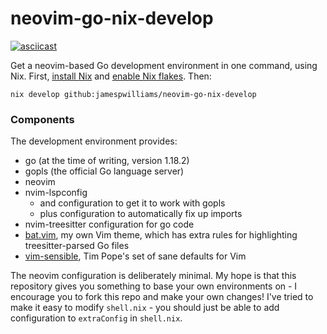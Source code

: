 # neovim-go-nix-develop

[![asciicast](https://asciinema.org/a/498457.svg)](https://asciinema.org/a/498457)

Get a neovim-based Go development environment in one command, using Nix. First,
[install Nix](https://nix.dev/tutorials/install-nix) and [enable Nix
flakes](https://nixos.wiki/wiki/Flakes#Installing_flakes). Then:

```
nix develop github:jamespwilliams/neovim-go-nix-develop
```

### Components

The development environment provides:

* go (at the time of writing, version 1.18.2)
* gopls (the official Go language server)
* neovim
* nvim-lspconfig
    * and configuration to get it to work with gopls
    * plus configuration to automatically fix up imports
* nvim-treesitter configuration for go code
* [bat.vim](https://github.com/jamespwilliams/bat.vim), my own Vim theme, which
  has extra rules for highlighting treesitter-parsed Go files
* [vim-sensible](https://github.com/tpope/vim-sensible), Tim Pope's set of sane
  defaults for Vim

The neovim configuration is deliberately minimal. My hope is that this
repository gives you something to base your own environments on - I
encourage you to fork this repo and make your own changes! I've tried to make it
easy to modify `shell.nix` - you should just be able to add configuration to
`extraConfig` in `shell.nix`.
